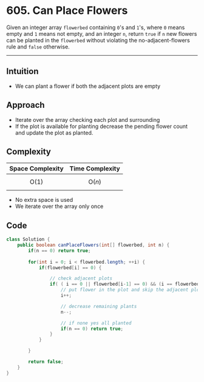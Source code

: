 # 605. Can Place Flowers

Given an integer array `flowerbed` containing `0`'s and `1`'s, where `0` means empty and `1` means not empty, and an integer `n`, return `true` if `n` new flowers can be planted in the `flowerbed` without violating the no-adjacent-flowers rule and `false` otherwise.

***

## Intuition

* We can plant a flower if both the adjacent plots are empty

## Approach

* Iterate over the array checking each plot and surrounding
* If the plot is available for planting decrease the pending flower count and update the plot as planted.

## Complexity

| Space Complexity | Time Complexity |
| ---------------- | --------------- |
| $$\text{O}(1)$$  | $$\text{O}(n)$$ |

* No extra space is used
* We iterate over the array only once

## Code

```java
class Solution {
    public boolean canPlaceFlowers(int[] flowerbed, int n) {
        if(n == 0) return true;
        
        for(int i = 0; i < flowerbed.length; ++i) {
            if(flowerbed[i] == 0) {

                // check adjacent plots
                if( ( i == 0 || flowerbed[i-1] == 0) && (i == flowerbed.length-1 || flowerbed[i+1] == 0)) {
                    // put flower in the plot and skip the adjacent plot
                    i++;

                    // decrease remaining plants
                    n--;

                    // if none yes all planted
                    if(n == 0) return true;
                }
            }

        }

        return false;
    }
}
```
